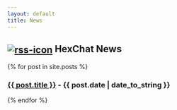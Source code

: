 ```yaml
---
layout: default
title: News
---
```


<span><h2><a href="http://feeds.feedburner.com/hexchat" rel="alternate" type="application/atom+xml"><img src="http://www.feedburner.com/fb/images/pub/feed-icon32x32.png" alt="rss-icon" style="vertical-align:middle;border:0" /></a> HexChat News</h2></span>

{% for post in site.posts %}
<h3><a href="{{ post.url }}">{{ post.title }}</a> - {{ post.date | date_to_string }}</h3>
{% endfor %}